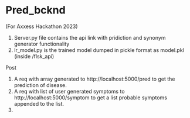 # Pred_bcknd
(For Axxess Hackathon 2023)
1. Server.py file contains the api link with pridiction and synonym generator functionality
2. lr_model.py is the trained model dumped in pickle format as model.pkl (inside /flsk_api)

Post 
  1. A req with array generated to http://localhost:5000/pred to get the prediction of disease.
  2. A req with list of user generated symptoms to http://localhost:5000/symptom to get a list probable symptoms appended to the list.
  3. 

